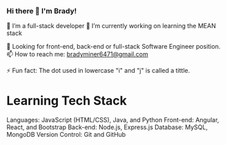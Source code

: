 ### Hi there 👋 I'm Brady!

🌱 I’m a full-stack developer
🔭 I’m currently working on learning the MEAN stack

🚀 Looking for front-end, back-end or full-stack Software Engineer position.
📫 How to reach me: bradyminer6471@gmail.com

⚡ Fun fact: The dot used in lowercase "i" and "j" is called a tittle.

# Learning Tech Stack
Languages: JavaScript (HTML/CSS), Java, and Python
Front-end: Angular, React, and Bootstrap
Back-end: Node.js, Express.js
Database: MySQL, MongoDB
Version Control: Git and GitHub
